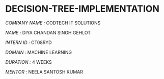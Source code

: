 # DECISION-TREE-IMPLEMENTATION
*COMPANY NAME :* CODTECH IT SOLUTIONS

*NAME :* DIYA CHANDAN SINGH GEHLOT

*INTERN ID :* CT08RYD

*DOMAIN :* MACHINE LEARNING

*DURATION :* 4 WEEKS

*MENTOR :* NEELA SANTOSH KUMAR

